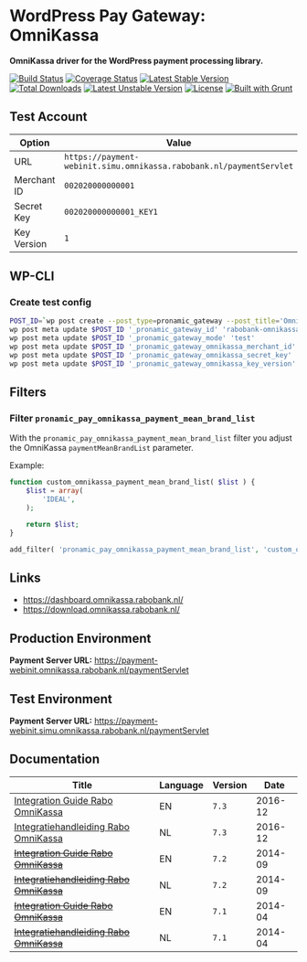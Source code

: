 # WordPress Pay Gateway: OmniKassa

**OmniKassa driver for the WordPress payment processing library.**

[![Build Status](https://travis-ci.org/wp-pay-gateways/omnikassa.svg?branch=develop)](https://travis-ci.org/wp-pay-gateways/omnikassa)
[![Coverage Status](https://coveralls.io/repos/wp-pay-gateways/omnikassa/badge.svg?branch=master&service=github)](https://coveralls.io/github/wp-pay-gateways/omnikassa?branch=master)
[![Latest Stable Version](https://poser.pugx.org/wp-pay-gateways/omnikassa/v/stable.svg)](https://packagist.org/packages/wp-pay-gateways/omnikassa)
[![Total Downloads](https://poser.pugx.org/wp-pay-gateways/omnikassa/downloads.svg)](https://packagist.org/packages/wp-pay-gateways/omnikassa)
[![Latest Unstable Version](https://poser.pugx.org/wp-pay-gateways/omnikassa/v/unstable.svg)](https://packagist.org/packages/wp-pay-gateways/omnikassa)
[![License](https://poser.pugx.org/wp-pay-gateways/omnikassa/license.svg)](https://packagist.org/packages/wp-pay-gateways/omnikassa)
[![Built with Grunt](https://cdn.gruntjs.com/builtwith.svg)](http://gruntjs.com/)

## Test Account

| Option      | Value                                                               |
| ----------- | ------------------------------------------------------------------- |
| URL         | `https://payment-webinit.simu.omnikassa.rabobank.nl/paymentServlet` |
| Merchant ID | `002020000000001`                                                   |
| Secret Key  | `002020000000001_KEY1`                                              |
| Key Version | `1`                                                                 |

## WP-CLI

### Create test config

```bash
POST_ID=`wp post create --post_type=pronamic_gateway --post_title='OmniKassa - Test' --post_status=publish --porcelain`
wp post meta update $POST_ID '_pronamic_gateway_id' 'rabobank-omnikassa'
wp post meta update $POST_ID '_pronamic_gateway_mode' 'test'
wp post meta update $POST_ID '_pronamic_gateway_omnikassa_merchant_id' '002020000000001'
wp post meta update $POST_ID '_pronamic_gateway_omnikassa_secret_key' '002020000000001_KEY1'
wp post meta update $POST_ID '_pronamic_gateway_omnikassa_key_version' '1'
```

## Filters

### Filter `pronamic_pay_omnikassa_payment_mean_brand_list`

With the `pronamic_pay_omnikassa_payment_mean_brand_list` filter you adjust the OmniKassa `paymentMeanBrandList` parameter.

Example:

```php
function custom_omnikassa_payment_mean_brand_list( $list ) {
	$list = array(
		'IDEAL',
	);

	return $list;
}

add_filter( 'pronamic_pay_omnikassa_payment_mean_brand_list', 'custom_omnikassa_payment_mean_brand_list' );
```

## Links

*	https://dashboard.omnikassa.rabobank.nl/
*	https://download.omnikassa.rabobank.nl/

## Production Environment

**Payment Server URL:** https://payment-webinit.omnikassa.rabobank.nl/paymentServlet  

## Test Environment

**Payment Server URL:** https://payment-webinit.simu.omnikassa.rabobank.nl/paymentServlet  

## Documentation

| Title                                                       | Language | Version | Date    |
| ----------------------------------------------------------- | -------- | ------- | ------- |
| [Integration Guide Rabo OmniKassa][doc-en-sep-2016]         | EN       | `7.3`   | 2016-12 |
| [Integratiehandleiding Rabo OmniKassa][doc-nl-sep-2016]     | NL       | `7.3`   | 2016-12 |
| ~~[Integration Guide Rabo OmniKassa][doc-en-sep-2014]~~     | EN       | `7.2`   | 2014-09 |
| ~~[Integratiehandleiding Rabo OmniKassa][doc-nl-sep-2014]~~ | NL       | `7.2`   | 2014-09 |
| ~~[Integration Guide Rabo OmniKassa][doc-en-apr-2014]~~     | EN       | `7.1`   | 2014-04 |
| ~~[Integratiehandleiding Rabo OmniKassa][doc-nl-apr-2014]~~ | NL       | `7.1`   | 2014-04 |

[doc-en-sep-2016]: https://www.pronamic.nl/wp-content/uploads/2017/02/actueel-integratiehandleiding-rabo-omnikassa-en-version-7-3-december-2016_29717880.pdf
[doc-nl-sep-2016]: https://www.pronamic.nl/wp-content/uploads/2017/02/actueel-integratiehandleiding-rabo-omnikassa-nl-versie-7-3-december-2016_29717875.pdf
[doc-en-sep-2014]: https://www.pronamic.nl/wp-content/uploads/2016/06/integrationguide_29717880.pdf
[doc-nl-sep-2014]: https://www.pronamic.nl/wp-content/uploads/2016/06/integratiehandleiding_29717875.pdf
[doc-en-apr-2014]: https://www.pronamic.nl/wp-content/uploads/2014/07/integratiehandleiding_rabo_omnikassa_en_version_7_1_april_2014_final_2_0_29637101.pdf
[doc-nl-apr-2014]: https://www.pronamic.nl/wp-content/uploads/2014/07/integratiehandleiding_nl_12_2013_29420242.pdf
